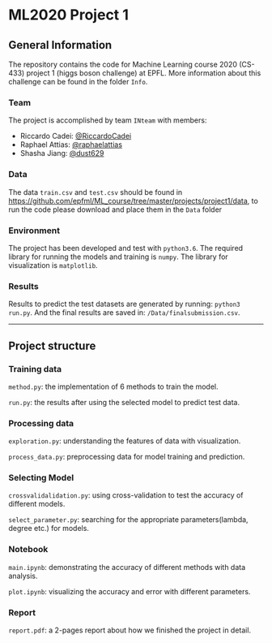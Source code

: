 # ML2020 Project 1

## General Information

The repository contains the code for Machine Learning course 2020 (CS-433) project 1 (higgs boson challenge) at EPFL. More information about this challenge can be found in the folder `Info`.

### Team
The project is accomplished by team `INteam` with members:
- Riccardo Cadei: [@RiccardoCadei](https://github.com/RiccardoCadei)
- Raphael Attias: [@raphaelattias](https://github.com/raphaelattias)
- Shasha Jiang: [@dust629](https://github.com/dust629)
### Data
The data `train.csv` and `test.csv` should be found in https://github.com/epfml/ML_course/tree/master/projects/project1/data, to run the code please download and place them in the `Data` folder

### Environment
The project has been developed and test with `python3.6`.
The required library for running the models and training is `numpy`.
The library for visualization is `matplotlib`.

### Results

Results to predict the test datasets are generated by running:
`python3 run.py`.
And the final results are saved in: `/Data/finalsubmission.csv`.
* * *
## Project structure

### Training data
`method.py`: the implementation of 6 methods to train the model.

`run.py`: the results after using the selected model to predict test data.

### Processing data 
`exploration.py`: understanding the features of data with visualization.

`process_data.py`: preprocessing data for model training and prediction.

### Selecting Model

`crossvalidalidation.py`: using cross-validation to test the accuracy of different models.

`select_parameter.py`: searching for the appropriate parameters(lambda, degree etc.) for models.

### Notebook

`main.ipynb`: demonstrating the accuracy of different methods with data analysis.
 
 `plot.ipynb`: visualizing the accuracy and error with different parameters.

### Report

`report.pdf`: a 2-pages report about how we finished the project in detail.

